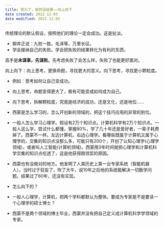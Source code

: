 ```yaml
---
title: 努力了，依然没结果——向上向下
date created: 2022-12-03
date modified: 2022-12-03
---
```


传统理论的默认假设，按照他们的理论一定会成功。这是扯淡。
- 柳井正说：九败一胜。毛泽等，万里长征。
- 学会接纳自己的失败。学会把失败的结果转化为有利的东西，

高手是**未谋事，先谋败**。先考虑失败了会怎么样，失败了也能更好面对。

向上向下：向上思考，更换命题，寻找更大的意义。向下思考，寻找更小颗粒度。
- 例如：思考如何让自己变成功。
- 向上思考，命题变得更大了，极有可能变成如何成为自己。
- 向下思考，拆解颗粒度，究竟是经济的成功，还是文化，还是地位......

- 西蒙是怎么学习的，怎么开创新的领域的，把这个技巧应用的非常的到位。
- 一般人怎么学习心理学。假设有2万个知识点。计算机科学有2万个知识点。一般人这么学，尝试什么都懂，掌握80%，学了几十年还是爱好者，一辈子耗费掉了。西蒙不一样。左边计算机，右边心理学。看哪些既属于计算机又属于心理学的，交集的知识点没那么多，可能只有200个，开创了认知心理学(心理学领域)，或者叫人工智能(计算机领域)。西蒙用3年时间就把心理学和计算机科学交集的知识点吃透了，这是他获得图领奖的原因。
- 西蒙也有没做对的地方。他发明了人类历史上第一台专家系统（智能机器人）。当时过于狂妄了，吹了大牛，说10年之后他的系统能解决一切数学问题。结果过了60年，还没有实现。
- 怎么向下的？
- 一般人心理学，计算机，把两个学科都默认为整体。要成为专家是不是要读一个心理学的硕士博士？
- 西蒙不是两个领域的博士毕业，西蒙并没有把自己定义成计算机科学学领域的专家。